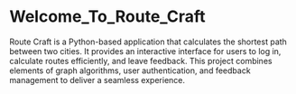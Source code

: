 # Welcome_To_Route_Craft
Route Craft is a Python-based application that calculates the shortest path between two cities. It provides an interactive interface for users to log in, calculate routes efficiently, and leave feedback. This project combines elements of graph algorithms, user authentication, and feedback management to deliver a seamless experience.
